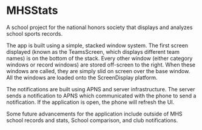 # MHSStats
A school project for the national honors society that displays and analyzes school sports records.

The app is built using a simple, stacked window system. The first screen displayed 
(known as the TeamsScreen, which displays different team names) is on the bottom of the stack. 
Every other window (either category windows or record windows) are stored off-screen to the right. 
When these windows are called, they are simply slid on screen over the base window. 
All the windows are loaded onto the ScreenDisplay platform. 

The notifications are built using APNS and server infrastructure. The server sends a notification to APNS which communicated with the phone to send a notification. If the application is open, the phone will refresh the UI. 

Some future advancements for the application include
outside of MHS school records and stats, 
School comparison, 
and club notifications. 
